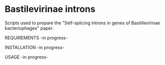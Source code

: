 # Bastilevirinae introns
Scripts used to prepare the "Self-splicing introns in genes of Bastillevirinae bacteriophages" paper.

REQUIREMENTS
-in progress-

INSTALLATION
-in progress-

USAGE
-in progress-
